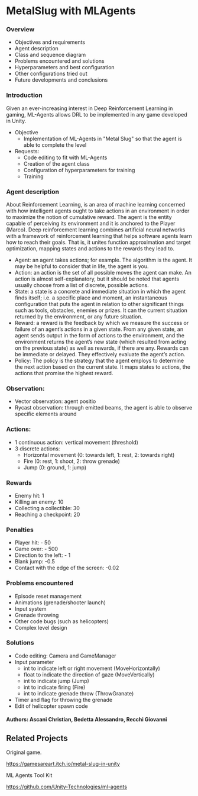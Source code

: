 # MetalSlug with MLAgents
### Overview
- Objectives and requirements
- Agent description
- Class and sequence diagram
- Problems encountered and solutions
- Hyperparameters and best configuration
- Other configurations tried out
- Future developments and conclusions

### Introduction
Given an ever-increasing interest in Deep Reinforcement Learning in gaming, ML-Agents allows DRL to be implemented in any game developed in Unity.
- Objective
  - Implementation of ML-Agents in "Metal Slug" so that the agent is able to complete the level
- Requests:
  - Code editing to fit with ML-Agents
  - Creation of the agent class
  - Configuration of hyperparameters for training
  - Training

### Agent description
About Reinforcement Learning, is an area of machine learning concerned with how intelligent agents ought to take actions in an environment in order to maximize the notion of cumulative reward. The agent is the entity capable of perceiving its environment and it is anchored to the Player (Marco). 
Deep reinforcement learning combines artificial neural networks with a framework of reinforcement learning that helps software agents learn how to reach their goals. That is, it unites function approximation and target optimization, mapping states and actions to the rewards they lead to.
- Agent: an agent takes actions; for example. The algorithm is the agent. It may be helpful to consider that in life, the agent is you.
- Action: an action is the set of all possible moves the agent can make. An action is almost self-explanatory, but it should be noted that agents usually choose from a list of discrete, possible actions.
- State: a state is a concrete and immediate situation in which the agent finds itself; i.e. a specific place and moment, an instantaneous configuration that puts the agent in relation to other significant things such as tools, obstacles, enemies or prizes. It can the current situation returned by the environment, or any future situation.
- Reward: a reward is the feedback by which we measure the success or failure of an agent’s actions in a given state. From any given state, an agent sends output in the form of actions to the environment, and the environment returns the agent’s new state (which resulted from acting on the previous state) as well as rewards, if there are any. Rewards can be immediate or delayed. They effectively evaluate the agent’s action.
- Policy: The policy is the strategy that the agent employs to determine the next action based on the current state. It maps states to actions, the actions that promise the highest reward.

### Observation:

- Vector observation: agent positio
- Rycast observation: through emitted beams, the agent is able to observe specific elements around

### Actions:

- 1 continuous action: vertical movement (threshold)
- 3 discrete actions:
    - Horizontal movement (0: towards left, 1: rest, 2: towards right)
    - Fire (0: rest, 1: shoot, 2: throw grenade)
    - Jump (0: ground, 1: jump)

### Rewards
- Enemy hit: 1
- Killing an enemy: 10
- Collecting a collectible: 30
- Reaching a checkpoint: 20

### Penalties
- Player hit: - 50
- Game over: - 500
- Direction to the left: - 1
- Blank jump: -0.5
- Contact with the edge of the screen: -0.02

### Problems encountered
- Episode reset management
- Animations (grenade/shooter launch)
- Input system
- Grenade throwing
- Other code bugs (such as helicopters)
- Complex level design

### Solutions
- Code editing: Camera and GameManager
- Input parameter
    - int to indicate left or right movement
       (MoveHorizontally)
    - float to indicate the direction of gaze
       (MoveVertically)
    - int to indicate jump (Jump)
    - int to indicate firing (Fire)
    - int to indicate grenade throw (ThrowGranate)
- Timer and flag for throwing the grenade
- Edit of helicopter spawn code


#### Authors: Ascani Christian, Bedetta Alessandro, Recchi Giovanni

## Related Projects
Original game.

https://gamesareart.itch.io/metal-slug-in-unity

ML Agents Tool Kit

https://github.com/Unity-Technologies/ml-agents
